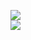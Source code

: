 [![](https://img.shields.io/badge/Made%20With-Github%20Spray-lightgrey.svg?style=for-the-badge&logo=github)](https://github.com/Annihil/github-spray#29323)  
[![](https://i.imgur.com/2DrTn0Z.gif)](https://github.com/Annihil/github-spray)